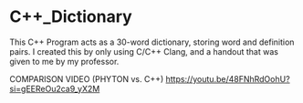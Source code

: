 # C++_Dictionary
This C++ Program acts as a 30-word dictionary, storing word and definition pairs. I created this by only using C/C++ Clang, and a handout that was given to me by my professor.

COMPARISON VIDEO (PHYTON vs. C++)
https://youtu.be/48FNhRdOohU?si=gEEReOu2ca9_yX2M
